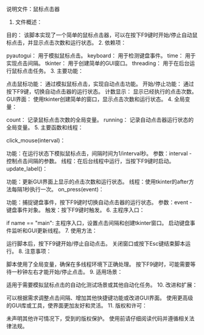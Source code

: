 说明文件：鼠标点击器

1. 文件概述：

目的： 该脚本实现了一个简单的鼠标点击器，可以在按下F9键时开始/停止自动鼠标点击，并显示点击次数和运行状态。
2. 依赖项：

pyautogui： 用于模拟鼠标点击。
keyboard： 用于检测键盘事件。
time： 用于实现点击间隔。
tkinter： 用于创建简单的GUI窗口。
threading： 用于在后台运行鼠标点击任务。
3. 主要功能：

点击鼠标功能： 通过模拟鼠标点击，实现自动点击功能。
开始/停止功能： 通过按下F9键，切换自动点击器的运行状态。
计数显示： 显示已经执行的点击次数。
GUI界面： 使用tkinter创建简单的窗口，显示点击次数和运行状态。
4. 全局变量：

count： 记录鼠标点击次数的全局变量。
running： 记录自动点击器运行状态的全局变量。
5. 主要函数和线程：

click_mouse(interval)：

功能：在运行状态下模拟鼠标点击，间隔时间为1/interval秒。
参数：interval - 控制点击间隔的参数。
线程：在后台线程中运行，当按下F9键时启动。
update_label()：

功能：更新GUI界面上显示的点击次数和运行状态。
线程：使用tkinter的after方法每隔1秒执行一次。
on_press(event)：

功能：捕捉键盘事件，按下F9键时切换自动点击器的运行状态。
参数：event - 键盘事件对象。
触发：按下F9键时触发。
6. 主程序入口：

if name == "main":
主程序入口，设置点击间隔和创建tkinter窗口。
启动键盘事件监听和GUI更新线程。
7. 使用方法：

运行脚本后，按下F9键开始/停止自动点击。
关闭窗口或按下Esc键结束脚本运行。
8. 注意事项：

脚本使用了全局变量，确保在多线程环境下正确处理。
按下F9键时，可能需要等待一秒钟左右才能开始/停止点击。
9. 适用场景：

适用于需要模拟鼠标点击的自动化测试场景或其他自动化任务。
10. 改进和扩展：

可以根据需求调整点击间隔、增加其他快捷键功能或改进GUI界面。
使用更高级的GUI库或工具，使界面更加友好和灵活。
11. 版权和许可：

未声明其他许可情况下，受到的版权保护。
使用前请仔细阅读代码并遵循相关法律法规。
